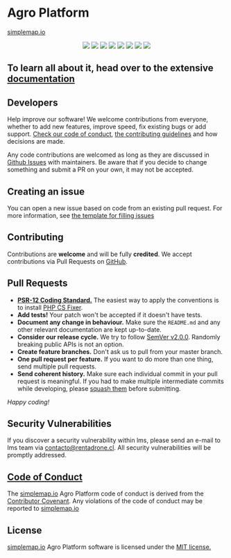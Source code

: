 # Agro Platform

[simplemap.io](https://simplemap.io)

<p align="center">
  <a href="https://github.com/RentadroneCL/AI-Agro-Platform/tags"><img src="https://img.shields.io/github/v/tag/RentadroneCL/AI-Agro-Platform?colorA=363a4f&style=for-the-badge"></a>
  <a href="https://github.com/RentadroneCL/AI-Agro-Platform/actions/workflows"><img src="https://img.shields.io/github/actions/workflow/status/RentadroneCL/AI-Agro-Platform/continuous-integration.yml?colorA=363a4f&label=Continuous%20Integration&logo=github&style=for-the-badge"></a>
  <a href="https://github.com/RentadroneCL/AI-Agro-Platform/blob/main/LICENSE.md"><img src="https://img.shields.io/github/license/RentadroneCL/AI-Agro-Platform?colorA=363a4f&style=for-the-badge"></a>
  <a href="https://github.com/RentadroneCL/AI-Solar-Platform/blob/development/CODE_OF_CONDUCT.md"><img src="https://img.shields.io/badge/Contributor%20Covenant-v2.0%20adopted-ff69b4.svg?colorA=363a4f&style=for-the-badge"></a>
  <a href="https://github.com/RentadroneCL/AI-Agro-Platform/stargazers"><img src="https://img.shields.io/github/stars/RentadroneCL/AI-Agro-Platform?colorA=363a4f&colorB=b7bdf8&style=for-the-badge"></a>
  <a href="https://github.com/RentadroneCL/AI-Agro-Platform/issues"><img src="https://img.shields.io/github/issues/RentadroneCL/AI-Agro-Platform?colorA=363a4f&colorB=f5a97f&style=for-the-badge"></a>
  <a href="https://github.com/RentadroneCL/AI-Agro-Platform/contributors"><img src="https://img.shields.io/github/contributors/RentadroneCL/AI-Agro-Platform?colorA=363a4f&colorB=a6da95&style=for-the-badge"></a>
  <a href="https://opencollective.com/simple-map"><img src="https://img.shields.io/opencollective/sponsors/simple-map?colorA=363a4f&logo=open%20collective&style=for-the-badge"></a>
</p>

## To learn all about it, head over to the extensive [documentation](https://rentadronecl.github.io)

## Developers

Help improve our software! We welcome contributions from everyone, whether to add new features, improve speed, fix existing bugs or add support. [Check our code of conduct](CODE_OF_CONDUCT.md), [the contributing guidelines](CONTRIBUTING.md) and how decisions are made.

Any code contributions are welcomed as long as they are discussed in [Github Issues](https://github.com/RentadroneCL/AI-Agro-Platform/issues) with maintainers. Be aware that if you decide to change something and submit a PR on your own, it may not be accepted.

## Creating an issue

You can open a new issue based on code from an existing pull request. For more information, see [the template for filling issues](https://github.com/RentadroneCL/AI-Agro-Platform/blob/master/.github/ISSUE_TEMPLATE/feature_request.md)

## Contributing

Contributions are **welcome** and will be fully **credited**. We accept contributions via Pull Requests on [GitHub](https://github.com/RentadroneCL/AI-Agro-Platform).

## Pull Requests

- **[PSR-12 Coding Standard.](https://www.php-fig.org/psr/psr-12)** The easiest way to apply the conventions is to install [PHP CS Fixer](https://github.com/FriendsOfPHP/PHP-CS-Fixer).
- **Add tests!** Your patch won't be accepted if it doesn't have tests.
- **Document any change in behaviour.** Make sure the `README.md` and any other relevant documentation are kept up-to-date.
- **Consider our release cycle.** We try to follow [SemVer v2.0.0](http://semver.org/). Randomly breaking public APIs is not an option.
- **Create feature branches.** Don't ask us to pull from your master branch.
- **One pull request per feature.** If you want to do more than one thing, send multiple pull requests.
- **Send coherent history.** Make sure each individual commit in your pull request is meaningful. If you had to make multiple intermediate commits while developing, please [squash them](http://www.git-scm.com/book/en/v2/Git-Tools-Rewriting-History#Changing-Multiple-Commit-Messages) before submitting.

*Happy coding!*

## Security Vulnerabilities

If you discover a security vulnerability within lms, please send an e-mail to lms team via [contacto@rentadrone.cl](mailto:contacto@simplemap.io). All security vulnerabilities will be promptly addressed.

## [Code of Conduct](https://github.com/RentadroneCL/AI-Agro-Platform/blob/master/CODE_OF_CONDUCT.md)

The [simplemap.io](https://simplemap.io) Agro Platform code of conduct is derived from the [Contributor Covenant](https://www.contributor-covenant.org). Any violations of the code of conduct may be reported to [simplemap.io](mailto:contacto@simplemap.io)

## License

[simplemap.io](https://simplemap.io) Agro Platform software is licensed under the [MIT license.](LICENSE.md)
